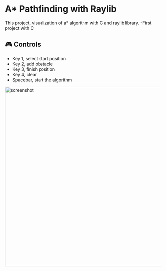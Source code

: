 # A* Pathfinding with Raylib
This project, visualization of a* algorithm with C and raylib library.
-First project with C

## 🎮 Controls
- Key 1, select start position
- Key 2, add obstacle
- Key 3, finish position
- Key 4, clear
- Spacebar, start the algorithm
<img width="508" height="579" alt="screenshot" src="https://github.com/user-attachments/assets/5e5c3382-3ea1-4fe0-be1f-6693ebf30a49" />
